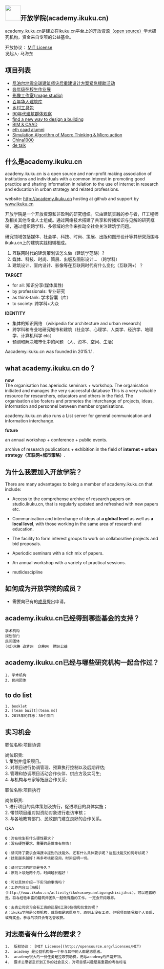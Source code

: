 <img src="http://www.ikuku.cn/wp-includes/images/openschool_scale.jpg" width=50 />开放学院(academy.ikuku.cn)
-----
  


academy.ikuku.cn是建立在ikuku.cn平台上的[开放资源（open source）](https://en.wikipedia.org/wiki/Open_source)学术研究机构，资金来自专项的公益基金。  

开放协议： [MIT License](http://opensource.org/licenses/MIT)   
发起人: 马海东   

 **项目列表**
-----  

* [尼泊尔地震全球建筑师灾后重建设计方案紧急援助活动](cases/GARS-NEPAL.md)
* [各年级在校生作业展](cases/study.md)
* [影像工作室(image studio)](cases/imagestudio.md)
* [百年华人建筑库](cases/100.md)
* [乡村工具包](cases/vallage.md)
* [90年代建筑群体观察](cases/90s.md)
* [find a new way to design a building](README.md)  
* [BIM & CAAD](https://github.com/caadxyz/bim)
* [eth caad alumni](cases/ethcaad.md)
* [Simulation Algorithm of Macro Thinking & Micro action](https://github.com/caadxyz/Macro-Thinking-Micro-action)
* [China1000](cases/china1000.md)
* [de talk](cases/detalk.md)    




**什么是academy.ikuku.cn**
--------

academy.ikuku.cn is a open source and non-profit making association of institutions and individuals with a common interest in promoting good practice and sharing information in relation to the use of internet in research and education in urban strategy and related professions.   

website: http://academy.ikuku.cn hosting at github and support by www.ikuku.cn

开放学院是一个开放资源和非盈利的研究组织。它由建筑实践的参与者，IT工程师及相关其他专业人士组成。通过网络技术搭建了共享和传播知识与见解的研究框架，通过组织跨学科、多领域的合作来推动全社会关注建筑学问题。

研究领域包括媒体、社会学、科技、时尚、策展、出版和图形设计等其研究范围与ikuku.cn上的建筑实践相辅相成。

1. 互联网时代的建筑策划该怎么做（建筑学范畴）?  
2. 媒体、科技、时尚、策展、出版及图形设计... （跨学科） 
3. 建筑设计、室内设计、影像等在互联网时代有什么变化（互联网+）？    


**TARGET**
* for all: 知识分享(媒体属性)
* by professionals: 专业研究
* as think-tank: 学术智囊（库）
* to society: 跨学科+大众

**IDENTITY**
* 集体的知识网络 （wikipedia for architecture and urban research）
* 跨学科和专业地研究城市和建筑（社会学、心理学、人类学、经济学、地理学、计算机科学 etc）
* 预测和解决城市化中的问题  （人、资本、空间、生活）

Aacademy.ikuku.cn was founded in 2015.1.1.



**what academy.ikuku.cn do？**
--------

**now**  
The organisation has aperiodic seminars + workshop.  The organisation initiated and manages the very successful database  This is a very valuable resource for researchers, educators and others in the field. The organisation also fosters and promotes the interchange of projects, ideas, information and personnel between member organisations.

academy.ikuku.cn also runs a List server for general communication and information interchange.

**future**

an annual workshop + conference + public events.

archive of research publications + exhibition in the field of **internet + urban strategy（互联网+城市策略）**.



**为什么我要加入开放学院？**
--------

There are many advantages to being a member of academy.ikuku.cn that include:

* Access to the comprehense archive of research papers on studio.ikuku.cn, that is regularly updated and refreshed with new papers etc.  

* Communication and interchange of ideas at **a global level** as well as **a local level**, with those working in the same area of research and education.  

* The facility to form interest groups to work on collaborative projects and bid proposals.  

* Aperiodic seminars with a rich mix of papers.  

* An annual workshop with a variety of practical sessions.  

* mutlidescipline



**如何成为开放学院的成员？** 
----- 

* 需要向已有的[成员](team.md)提出申请。


**academy.ikuku.cn已经得到哪些基金的支持？**  
-----
    学术机构  
    规划部门  
    民间团体  
    (拟)众筹 追梦网  众筹网  腾讯公益  

**academy.ikuku.cn已经与哪些研究机构一起合作过？**  
-----
    1. 学术机构   
    2. 民间团体 


**to do list**
--------
    1. booklet
    2. [team built](team.md)
    3. 2015年的目标：30个项目   

**实习机会**
-------

职位名称:项目协调   

岗位职责:  
    1.  策划并组织项目。   
    2.  对项目进行协调管理、预算执行控制以及后期评估;   
    3.  管理和协调项目活动合作伙伴、供应方及实习生;   
    4.  与机构与专家等拓展合作关系;   


职位名称:项目执行    

岗位职责:  
    1.  进行项目的具体策划及执行，促进项目的具体实施；  
    2.  带领项目组对拟资助对象进行走访审核；  
    3.  与各地教育部门、民政部门建立良好的合作关系。  

Q&A

    Q：对在校生有什么硬性要求？  
    A：没有硬性要求，重要的是做事有热情！  
    
    Q：请问除了要求会海报中提到的技能外，还有什么具体要求呢？这些技能又如何考核呢？  
    A：技能越多越好！再多考核都没用，时间证明一切。  
    
    Q：请问实习的时间是多久？  
    A：原则上最短两个月，时间越长越好！  
    
    Q：可以具体介绍一下实习的事情吗？  
    A：工作内容见[海报](http://www.ikuku.cn/activity/ikukuxueyuantigongshixijihui)。可以透露的是，将与经验丰富的建筑师团队一起做有趣的工作，一定会开阔眼界。  
    
    Q：去贵公司实习会有工资的还是0工资0住宿和伙食的呢？   
    A：ikuku学院是公益机构，成员都是志愿参与，原则上没有工资。但据项目情况和个人表现，或有奖金。参与的项目会有名誉收获。  


**对志愿者有什么样的要求？**
--------

    1.  版权协议： [MIT License](http://opensource.org/licenses/MIT) 
    2.  academy 是公益机构每一个参与其中的人都是志愿者。
    3.  academy很大的一份任务是拉取赞助费，用与academy的日常开销。
    4.  要求志愿者意识到工作的社会意义，对项目感兴趣是最重要的考核标准













 
